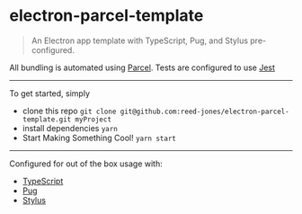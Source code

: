 # electron-parcel-template

> An Electron app template with TypeScript, Pug, and Stylus pre-configured.

All bundling is automated using [Parcel](https://parceljs.org/). Tests are configured to use [Jest](https://facebook.github.io/jest/)

---

To get started, simply

* clone this repo `git clone git@github.com:reed-jones/electron-parcel-template.git myProject`
* install dependencies `yarn`
* Start Making Something Cool! `yarn start`

---

Configured for out of the box usage with:

* [TypeScript](https://www.typescriptlang.org/)
* [Pug](https://pugjs.org/api/getting-started.html)
* [Stylus](http://stylus-lang.com/)
